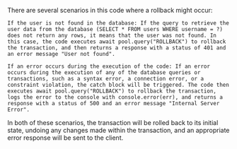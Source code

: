 There are several scenarios in this code where a rollback might occur:

    If the user is not found in the database: If the query to retrieve the user data from the database (SELECT * FROM users WHERE username = ?) does not return any rows, it means that the user was not found. In this case, the code executes await pool.query("ROLLBACK") to rollback the transaction, and then returns a response with a status of 401 and an error message "User not found".

    If an error occurs during the execution of the code: If an error occurs during the execution of any of the database queries or transactions, such as a syntax error, a connection error, or a constraint violation, the catch block will be triggered. The code then executes await pool.query("ROLLBACK") to rollback the transaction, logs the error to the console with console.error(err), and returns a response with a status of 500 and an error message "Internal Server Error".

In both of these scenarios, the transaction will be rolled back to its initial state, undoing any changes made within the transaction, and an appropriate error response will be sent to the client.